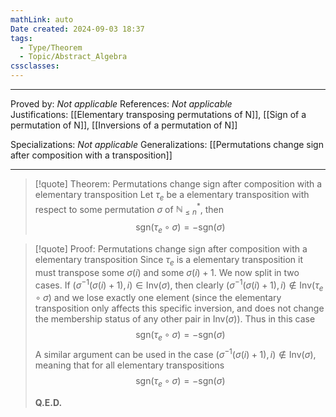 ```yaml
---
mathLink: auto
Date created: 2024-09-03 18:37
tags:
  - Type/Theorem
  - Topic/Abstract_Algebra
cssclasses:
---
```


---

Proved by: _Not applicable_
References: _Not applicable_
Justifications: [[Elementary transposing permutations of N]], [[Sign of a permutation of N]], [[Inversions of a permutation of N]]

Specializations: _Not applicable_
Generalizations: [[Permutations change sign after composition with a transposition]]

---

> [!quote] Theorem: Permutations change sign after composition with a elementary transposition
> Let $\tau_{e}$ be a elementary transposition with respect to some permutation $\sigma$ of $\mathbb{N}^{*}_{\leq n}$, then $$ \text{sgn}(\tau_{e}\circ \sigma)=-\text{sgn}(\sigma) $$

>[!quote] Proof: Permutations change sign after composition with a elementary transposition
>Since $\tau_{e}$ is a elementary transposition it must transpose some $\sigma(i)$ and some $\sigma(i)+1$. We now split in two cases. If $(\sigma^{-1}(\sigma(i)+1),i)\in \text{Inv}(\sigma)$, then clearly $(\sigma^{-1}(\sigma(i)+1),i)\notin \text{Inv}(\tau_{e}\circ\sigma)$ and we lose exactly one element (since the elementary transposition only affects this specific inversion, and does not change the membership status of any other pair in $\text{Inv}(\sigma)$). Thus in this case $$ \text{sgn}(\tau_{e}\circ \sigma)=-\text{sgn}(\sigma) $$A similar argument can be used in the case $(\sigma^{-1}(\sigma(i)+1),i)\notin \text{Inv}(\sigma)$, meaning that for all elementary transpositions $$ \text{sgn}(\tau_{e}\circ \sigma)=-\text{sgn}(\sigma) $$
>
>**Q.E.D.**
